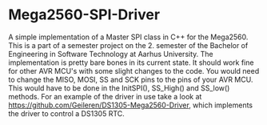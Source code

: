 # Mega2560-SPI-Driver
A simple implementation of a Master SPI class in C++ for the Mega2560. This is a part of a semester project on the 2. semester of the Bachelor of Engineering in Software Technology at Aarhus University. The implementation is pretty bare bones in its current state. It should work fine for other AVR MCU's with some slight changes to the code. You would need to change the MISO, MOSI, SS and SCK pins to the pins of your AVR MCU. This would have to be done in the InitSPI(), SS_High() and SS_low() methods. For an example of the driver in use take a look at https://github.com/Geileren/DS1305-Mega2560-Driver, which implements the driver to control a DS1305 RTC.
